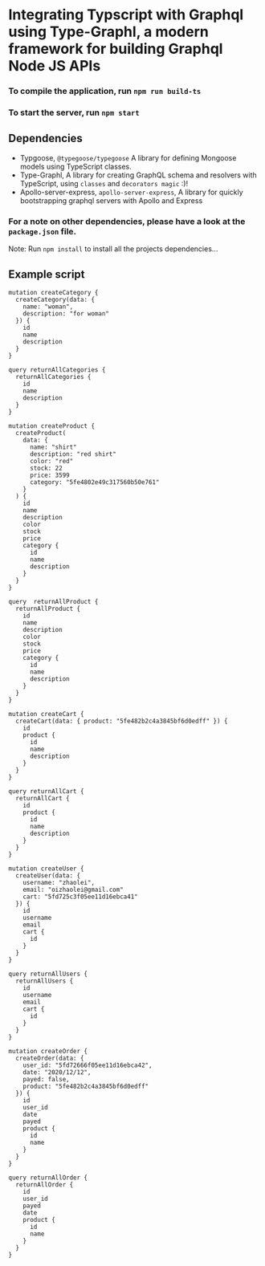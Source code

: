 # Integrating Typscript with Graphql using Type-Graphl, a modern framework for building Graphql Node JS APIs

### To compile the application, run `npm run build-ts`

### To start the server, run `npm start`

## Dependencies

 - Typgoose, `@typegoose/typegoose`  A library for defining Mongoose models using TypeScript classes.
 - Type-Graphl, A library for creating GraphQL schema and resolvers with TypeScript, using `classes` and `decorators magic` :)!
 - Apollo-server-express, `apollo-server-express`, A library for quickly bootstrapping graphql servers with Apollo and Express
  

  ### For a note on other dependencies, please have a look at the `package.json` file. 


  Note: Run `npm install` to install all the projects dependencies...

## Example script

```
mutation createCategory {
  createCategory(data: {
    name: "woman",
    description: "for woman"
  }) {
    id
    name
    description
  }
}
```

```
query returnAllCategories {
  returnAllCategories {
    id
    name
    description
  }
}
```

```
mutation createProduct {
  createProduct(
    data: {
      name: "shirt"
      description: "red shirt"
      color: "red"
      stock: 22
      price: 3599
      category: "5fe4802e49c317560b50e761"
    }
  ) {
    id
    name
    description
    color
    stock
    price
    category {
      id
      name
      description
    }
  }
}

```

```
query  returnAllProduct {
  returnAllProduct {
    id
    name
    description
    color
    stock
    price
    category {
      id
      name
      description
    }
  }
}
```

```
mutation createCart {
  createCart(data: { product: "5fe482b2c4a3845bf6d0edff" }) {
    id
    product {
      id
      name
      description
    }
  }
}

```

```
query returnAllCart {
  returnAllCart {
    id
    product {
      id
      name
      description
    }
  }
}

```

```
mutation createUser {
  createUser(data: {
    username: "zhaolei",
    email: "oizhaolei@gmail.com"
    cart: "5fd725c3f05ee11d16ebca41"
  }) {
    id
    username
    email
    cart {
      id
    }
  }
}
```

```
query returnAllUsers {
  returnAllUsers {
    id
    username
    email
    cart {
      id
    }
  }
}
```

```
mutation createOrder {
  createOrder(data: {
    user_id: "5fd72666f05ee11d16ebca42",
    date: "2020/12/12",
    payed: false,
    product: "5fe482b2c4a3845bf6d0edff"
  }) {
    id
    user_id
    date
    payed
    product {
      id
      name
    }
  }
}
```

```
query returnAllOrder {
  returnAllOrder {
    id
    user_id
    payed
    date
    product {
      id
      name
    }
  }
}
```
